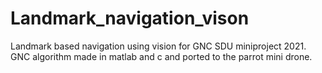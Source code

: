 # Landmark_navigation_vison
Landmark based navigation using vision for GNC SDU miniproject 2021.  GNC algorithm made in matlab and c and ported to the parrot mini drone. 
